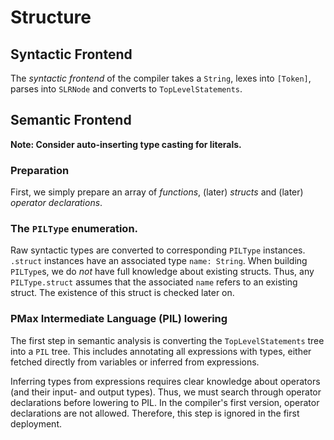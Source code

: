 #  Structure

## Syntactic Frontend

The _syntactic frontend_ of the compiler takes a `String`, lexes into `[Token]`, parses into `SLRNode` and converts to `TopLevelStatements`.

## Semantic Frontend

**Note: Consider auto-inserting type casting for literals.**

### Preparation

First, we simply prepare an array of _functions_, (later) _structs_ and (later) _operator declarations_.

### The `PILType` enumeration.

Raw syntactic types are converted to corresponding `PILType` instances. `.struct` instances have an associated type `name: String`. When building `PILType`s, we do _not_ have full knowledge about existing structs. Thus, any `PILType.struct` assumes that the associated `name` refers to an existing struct. The existence of this struct is checked later on.

### PMax Intermediate Language (PIL) lowering

The first step in semantic analysis is converting the `TopLevelStatements` tree into a `PIL` tree. This includes annotating all expressions with types, either fetched directly from variables or inferred from expressions. 

Inferring types from expressions requires clear knowledge about operators (and their input- and output types). Thus, we must search through operator declarations before lowering to PIL. In the compiler's first version, operator declarations are not allowed. Therefore, this step is ignored in the first deployment.


